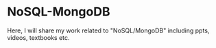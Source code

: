 # NoSQL-MongoDB
Here, I will share my work related to "NoSQL/MongoDB" including ppts, videos, textbooks etc. 
